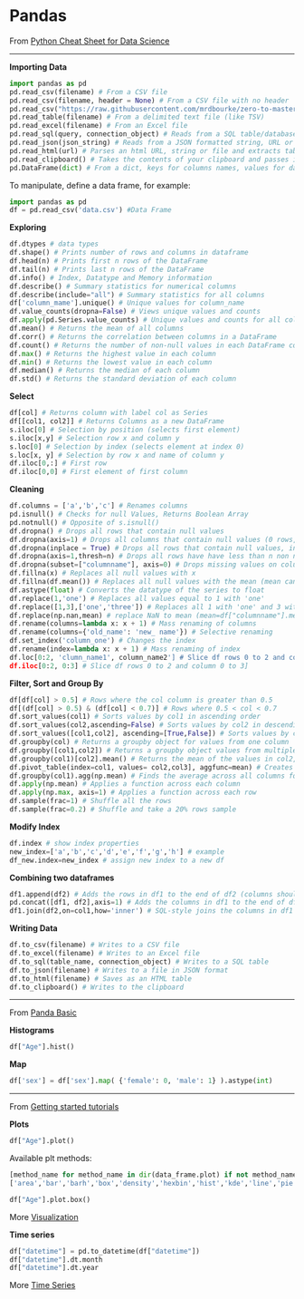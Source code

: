 # Pandas

From <a href="https://elitedatascience.com/python-cheat-sheet" target="_blank">Python Cheat Sheet for Data Science</a>

---
**Importing Data**
```python
import pandas as pd
pd.read_csv(filename) # From a CSV file
pd.read_csv(filename, header = None) # From a CSV file with no header
pd.read_csv("https://raw.githubusercontent.com/mrdbourke/zero-to-mastery-ml/master/data/heart-disease.csv") # From a CSV URL  
pd.read_table(filename) # From a delimited text file (like TSV)
pd.read_excel(filename) # From an Excel file
pd.read_sql(query, connection_object) # Reads from a SQL table/database
pd.read_json(json_string) # Reads from a JSON formatted string, URL or file.
pd.read_html(url) # Parses an html URL, string or file and extracts tables to a list of dataframes
pd.read_clipboard() # Takes the contents of your clipboard and passes it to read_table()
pd.DataFrame(dict) # From a dict, keys for columns names, values for data as lists
```
To manipulate, define a data frame, for example:

```python
import pandas as pd
df = pd.read_csv('data.csv') #Data Frame
```

**Exploring**
```python
df.dtypes # data types
df.shape() # Prints number of rows and columns in dataframe
df.head(n) # Prints first n rows of the DataFrame
df.tail(n) # Prints last n rows of the DataFrame
df.info() # Index, Datatype and Memory information
df.describe() # Summary statistics for numerical columns
df.describe(include="all") # Summary statistics for all columns
df['column_mame'].unique() # Unique values for column_name
df.value_counts(dropna=False) # Views unique values and counts
df.apply(pd.Series.value_counts) # Unique values and counts for all columns
df.mean() # Returns the mean of all columns
df.corr() # Returns the correlation between columns in a DataFrame
df.count() # Returns the number of non-null values in each DataFrame column
df.max() # Returns the highest value in each column
df.min() # Returns the lowest value in each column
df.median() # Returns the median of each column
df.std() # Returns the standard deviation of each column
```

**Select**
```python
df[col] # Returns column with label col as Series
df[[col1, col2]] # Returns Columns as a new DataFrame
s.iloc[0] # Selection by position (selects first element)
s.iloc[x,y] # Selection row x and column y
s.loc[0] # Selection by index (selects element at index 0)
s.loc[x, y] # Selection by row x and name of column y
df.iloc[0,:] # First row
df.iloc[0,0] # First element of first column
```

**Cleaning**
```python
df.columns = ['a','b','c'] # Renames columns
pd.isnull() # Checks for null Values, Returns Boolean Array
pd.notnull() # Opposite of s.isnull()
df.dropna() # Drops all rows that contain null values
df.dropna(axis=1) # Drops all columns that contain null values (0 rows, 1 columns)
df.dropna(inplace = True) # Drops all rows that contain null values, inplace modify the df
df.dropna(axis=1,thresh=n) # Drops all rows have have less than n non null values
df.dropna(subset=["columnname"], axis=0) # Drops missing values on columnname
df.fillna(x) # Replaces all null values with x
df.fillna(df.mean()) # Replaces all null values with the mean (mean can be replaced with almost any function from the statistics section)
df.astype(float) # Converts the datatype of the series to float
df.replace(1,'one') # Replaces all values equal to 1 with 'one'
df.replace([1,3],['one','three']) # Replaces all 1 with 'one' and 3 with 'three'
df.replace(np.nan,mean) # replace NaN to mean (mean=df["columnname"].mean())
df.rename(columns=lambda x: x + 1) # Mass renaming of columns
df.rename(columns={'old_name': 'new_ name'}) # Selective renaming
df.set_index('column_one') # Changes the index
df.rename(index=lambda x: x + 1) # Mass renaming of index
df.loc[0:2, 'clumn_name1', column_name2'] # Slice df rows 0 to 2 and column name1 to name2]
df.iloc[0:2, 0:3] # Slice df rows 0 to 2 and column 0 to 3]
```

**Filter, Sort and Group By**
```python
df[df[col] > 0.5] # Rows where the col column is greater than 0.5
df[(df[col] > 0.5) & (df[col] < 0.7)] # Rows where 0.5 < col < 0.7
df.sort_values(col1) # Sorts values by col1 in ascending order
df.sort_values(col2,ascending=False) # Sorts values by col2 in descending order
df.sort_values([col1,col2], ascending=[True,False]) # Sorts values by col1 in ascending order then col2 in descending order
df.groupby(col) # Returns a groupby object for values from one column
df.groupby([col1,col2]) # Returns a groupby object values from multiple columns
df.groupby(col1)[col2].mean() # Returns the mean of the values in col2, grouped by the values in col1 (mean can be replaced with almost any function from the statistics section)
df.pivot_table(index=col1, values= col2,col3], aggfunc=mean) # Creates a pivot table that groups by col1 and calculates the mean of col2 and col3
df.groupby(col1).agg(np.mean) # Finds the average across all columns for every unique column 1 group
df.apply(np.mean) # Applies a function across each column
df.apply(np.max, axis=1) # Applies a function across each row
df.sample(frac=1) # Shuffle all the rows
df.sample(frac=0.2) # Shuffle and take a 20% rows sample
```

**Modify Index**
```python
df.index # show index properties
new_index=['a','b','c','d','e','f','g','h'] # example
df_new.index=new_index # assign new index to a new df
```

**Combining two dataframes**
```python
df1.append(df2) # Adds the rows in df1 to the end of df2 (columns should be identical)
pd.concat([df1, df2],axis=1) # Adds the columns in df1 to the end of df2 (rows should be identical)
df1.join(df2,on=col1,how='inner') # SQL-style joins the columns in df1 with the columns on df2 where the rows for col have identical values. how can be one of 'left', 'right', 'outer', 'inner'<strong> </strong>
```

**Writing Data**
```python
df.to_csv(filename) # Writes to a CSV file
df.to_excel(filename) # Writes to an Excel file
df.to_sql(table_name, connection_object) # Writes to a SQL table
df.to_json(filename) # Writes to a file in JSON format
df.to_html(filename) # Saves as an HTML table
df.to_clipboard() # Writes to the clipboard
```

---
From <a href="https://github.com/madewithml/basics/blob/4ad626098aca25db5628fe67895e738d5a5c2c2a/notebooks/03_Pandas.ipynb" target="_blank">Panda Basic</a>

**Histograms**
```python
df["Age"].hist()
```

**Map**
```python
df['sex'] = df['sex'].map( {'female': 0, 'male': 1} ).astype(int)
```

---
From <a href="https://pandas.pydata.org/docs/getting_started/intro_tutorials/index.html" target="_blank">Getting started tutorials</a>

**Plots**
```python
df["Age"].plot()
```

Available plt methods:
```python
[method_name for method_name in dir(data_frame.plot) if not method_name.startswith("_")]
['area','bar','barh','box','density','hexbin','hist','kde','line','pie','scatter']
```

```python
df["Age"].plot.box()
```
More <a href="https://pandas.pydata.org/docs/user_guide/visualization.html#visualization-other" target="_blank">Visualization</a>

**Time series**
```python
df["datetime"] = pd.to_datetime(df["datetime"])
df["datetime"].dt.month
df["datetime"].dt.year
```
More <a href="https://pandas.pydata.org/docs/getting_started/intro_tutorials/09_timeseries.html" target="_blank">Time Series</a>
